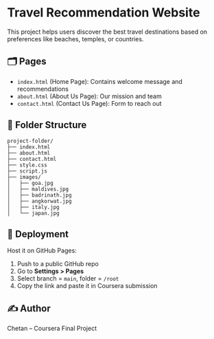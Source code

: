 # Travel Recommendation Website

This project helps users discover the best travel destinations based on preferences like beaches, temples, or countries.

## 🗂️ Pages
- `index.html` (Home Page): Contains welcome message and recommendations
- `about.html` (About Us Page): Our mission and team
- `contact.html` (Contact Us Page): Form to reach out

## 📁 Folder Structure
```
project-folder/
├── index.html
├── about.html
├── contact.html
├── style.css
├── script.js
├── images/
│   ├── goa.jpg
│   ├── maldives.jpg
│   ├── badrinath.jpg
│   ├── angkorwat.jpg
│   ├── italy.jpg
│   └── japan.jpg
```

## 🚀 Deployment
Host it on GitHub Pages:
1. Push to a public GitHub repo
2. Go to **Settings > Pages**
3. Select branch = `main`, folder = `/root`
4. Copy the link and paste it in Coursera submission

## ✍️ Author
Chetan – Coursera Final Project

